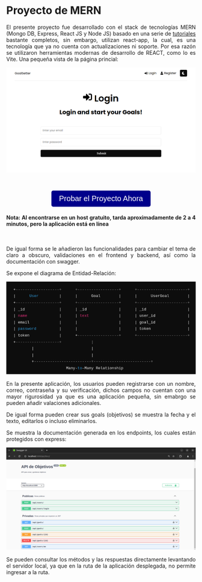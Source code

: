 # Proyecto de MERN

<div style="text-align: justify"> 
El presente proyecto fue desarrollado con el stack de tecnologías MERN (Mongo DB, Express, React JS y Node JS) basado en una serie de <a href= "https://www.youtube.com/watch?v=-0exw-9YJBo&list=PLillGF-RfqbbQeVSccR9PGKHzPJSWqcsm">tutoriales</a> bastante completos, sin embargo, utilizan react-app, la cual, es una tecnología que ya no cuenta con actualizaciones ni soporte. Por esa razón se utilizaron herramientas modernas de desarrollo de REACT, como lo es Vite. Una pequeña vista de la página princial:

<br>

![alt text](/img/FrontPage.png)

<br>



<button style="
    font-size: 20px;
    display: block; margin: 0 auto;
    padding: 10px 20px;
    background-color: DarkBlue;
    color: white;
    border: none;
    border-radius: 5px;
    cursor: pointer;
    transition: background-color 0.3s;">
    Probar el Proyecto Ahora
</button>

<h4>Nota: Al encontrarse en un host gratuito, tarda aproximadamente de 2 a 4 minutos, pero la aplicación está en línea</h4>

<br>

De igual forma se le añadieron las funcionalidades para cambiar el tema de claro a obscuro, validaciones en el frontend y backend, así como la documentación con swagger.

Se expone el diagrama de Entidad-Relación:

   ![alt text](/img/DiagramaER.png)

En la presente aplicación, los usuarios pueden registrarse con un nombre, correo, contraseña y su verificación, dichos campos no cuentan con una mayor rigurosidad ya que es una aplicación pequeña, sin emabrgo se pueden añadir valaciones adicionales.

De igual forma pueden crear sus goals (objetivos) se muestra la fecha y el texto, editarlos o incluso eliminarlos.

Se muestra la documentación generada en los endpoints, los cuales están protegidos con express:

![alt text](/img/Documentacion.png)

Se pueden consultar los métodos y las respuestas directamente levantando el servidor local, ya que en la ruta de la aplicación desplegada, no permite ingresar a la ruta.
</div>